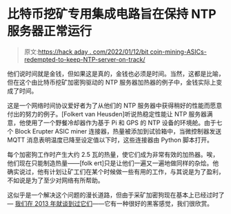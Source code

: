# 比特币挖矿专用集成电路旨在保持 NTP 服务器正常运行

> 原文:[https://hack aday . com/2022/01/12/bit coin-mining-ASICs-redempted-to-keep-NTP-server-on-track/](https://hackaday.com/2022/01/12/bitcoin-mining-asics-repurposed-to-keep-ntp-server-on-track/)

他们说时间就是金钱，但如果这是真的，金钱也必须是时间。当然，这都是比喻，但在这个由比特币挖矿加密狗驱动的 NTP 服务器加热器的例子中，金钱实际上变成了时间。

这是一个网络时间协议爱好者为了从他们的 NTP 服务器中获得稍好的性能而愿意付出的努力的例子。[Folkert van Heusden]听说热稳定性能让 NTP 服务器满意，他使用了一个野餐冷却器作为基于 Pi 和 GPS 的 NTP 设备的环境舱。由于七个 Block Erupter ASIC miner 连接器，热量被添加到试验箱中，当微控制器发送 MQTT 消息表明温度已降至设定值以下时，这些连接器由 Python 脚本打开。

每个加密狗工作时产生大约 2.5 瓦的热量，使它们成为非常有效的加热器。唉，他们现在只能制造热量——[folk ert]只是让他们一遍又一遍地做同样的杂烩。他确实说过，他有计划让矿工们在某个时候做一些有用的工作，与其说是为了盈利，不如说是为了至少对网络有所帮助。

这似乎是一个解决这个问题的漫长道路，但由于采矿加密狗现在基本上已经过时了— [我们在 2013 年就谈到过它们](https://hackaday.com/2013/06/23/turning-the-raspberry-pi-into-a-bitcoin-miner/)——它有一种很好的黑客感觉，我们很欣赏。